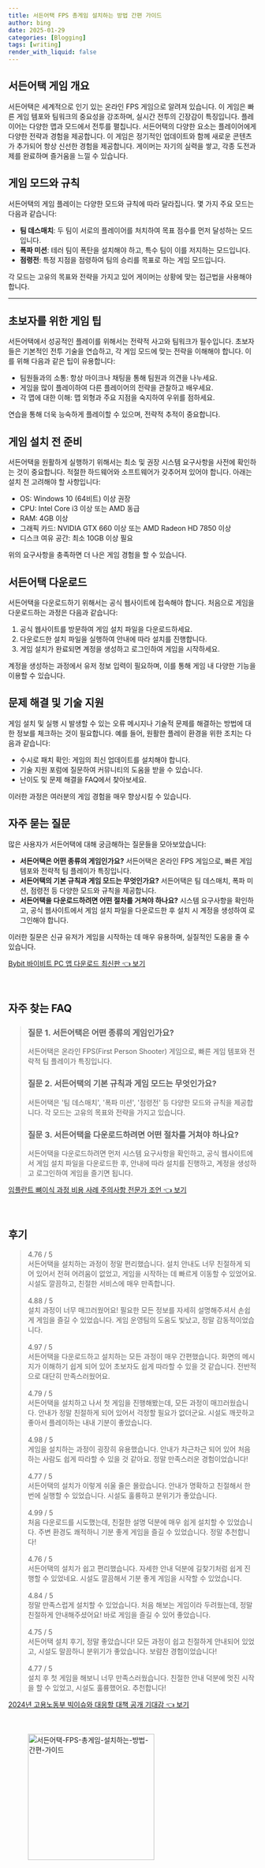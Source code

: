 ```yaml
---
title: 서든어택 FPS 총게임 설치하는 방법 간편 가이드
author: bing
date: 2025-01-29
categories: [Blogging]
tags: [writing]
render_with_liquid: false
---
```



<h2 id='서든어택_게임개요'>서든어택 게임 개요</h2>

<p>서든어택은 세계적으로 인기 있는 온라인 FPS 게임으로 알려져 있습니다. 이 게임은 빠른 게임 템포와 팀워크의 중요성을 강조하며, 실시간 전투의 긴장감이 특징입니다. 플레이어는 다양한 맵과 모드에서 전투를 펼칩니다. 서든어택의 다양한 요소는 플레이어에게 다양한 전략과 경험을 제공합니다. 이 게임은 정기적인 업데이트와 함께 새로운 콘텐츠가 추가되어 항상 신선한 경험을 제공합니다. 게이머는 자기의 실력을 쌓고, 각종 도전과제를 완료하며 즐거움을 느낄 수 있습니다.</p>

<h2 id='게임모드와규칙'>게임 모드와 규칙</h2>

<p>서든어택의 게임 플레이는 다양한 모드와 규칙에 따라 달라집니다. 몇 가지 주요 모드는 다음과 같습니다:</p>

<ul>
    <li><b>팀 데스매치</b>: 두 팀이 서로의 플레이어를 처치하여 목표 점수를 먼저 달성하는 모드입니다.</li>
    <li><b>폭파 미션</b>: 테러 팀이 폭탄을 설치해야 하고, 특수 팀이 이를 저지하는 모드입니다.</li>
    <li><b>점령전</b>: 특정 지점을 점령하여 팀의 승리를 목표로 하는 게임 모드입니다.</li>
</ul>

<p>각 모드는 고유의 목표와 전략을 가지고 있어 게이머는 상황에 맞는 접근법을 사용해야 합니다.</p>

<hr />

<h2 id='초보자전략'>초보자를 위한 게임 팁</h2>

<p>서든어택에서 성공적인 플레이를 위해서는 전략적 사고와 팀워크가 필수입니다. 초보자들은 기본적인 전투 기술을 연습하고, 각 게임 모드에 맞는 전략을 이해해야 합니다. 이를 위해 다음과 같은 팁이 유용합니다:</p>

<ul>
    <li>팀원들과의 소통: 항상 마이크나 채팅을 통해 팀원과 의견을 나누세요.</li>
    <li>게임을 많이 플레이하여 다른 플레이어의 전략을 관찰하고 배우세요.</li>
    <li>각 맵에 대한 이해: 맵 외형과 주요 지점을 숙지하여 우위를 점하세요.</li>
</ul>

<p>연습을 통해 더욱 능숙하게 플레이할 수 있으며, 전략적 추적이 중요합니다.</p>

<h2 id='게임설치전준비'>게임 설치 전 준비</h2>

<p>서든어택을 원활하게 실행하기 위해서는 최소 및 권장 시스템 요구사항을 사전에 확인하는 것이 중요합니다. 적절한 하드웨어와 소프트웨어가 갖추어져 있어야 합니다. 아래는 설치 전 고려해야 할 사항입니다:</p>

<ul>
    <li>OS: Windows 10 (64비트) 이상 권장</li>
    <li>CPU: Intel Core i3 이상 또는 AMD 동급</li>
    <li>RAM: 4GB 이상</li>
    <li>그래픽 카드: NVIDIA GTX 660 이상 또는 AMD Radeon HD 7850 이상</li>
    <li>디스크 여유 공간: 최소 10GB 이상 필요</li>
</ul>

<p>위의 요구사항을 충족하면 더 나은 게임 경험을 할 수 있습니다.</p>

<h2 id='서든어택다운로드'>서든어택 다운로드</h2>

<p>서든어택을 다운로드하기 위해서는 공식 웹사이트에 접속해야 합니다. 처음으로 게임을 다운로드하는 과정은 다음과 같습니다:</p>

<ol>
    <li>공식 웹사이트를 방문하여 게임 설치 파일을 다운로드하세요.</li>
    <li>다운로드한 설치 파일을 실행하여 안내에 따라 설치를 진행합니다.</li>
    <li>게임 설치가 완료되면 계정을 생성하고 로그인하여 게임을 시작하세요.</li>
</ol>

<p>계정을 생성하는 과정에서 유저 정보 입력이 필요하며, 이를 통해 게임 내 다양한 기능을 이용할 수 있습니다.</p>

<h2 id='문제해결및기술지원'>문제 해결 및 기술 지원</h2>

<p>게임 설치 및 실행 시 발생할 수 있는 오류 메시지나 기술적 문제를 해결하는 방법에 대한 정보를 체크하는 것이 필요합니다. 예를 들어, 원활한 플레이 환경을 위한 조치는 다음과 같습니다:</p>

<ul>
    <li>수시로 패치 확인: 게임의 최신 업데이트를 설치해야 합니다.</li>
    <li>기술 지원 포럼에 질문하여 커뮤니티의 도움을 받을 수 있습니다.</li>
    <li>난이도 및 문제 해결을 FAQ에서 찾아보세요.</li>
</ul>

<p>이러한 과정은 여러분의 게임 경험을 매우 향상시킬 수 있습니다.</p>

<h2 id='자주묻는질문'>자주 묻는 질문</h2>

<p>많은 사용자가 서든어택에 대해 궁금해하는 질문들을 모아보았습니다:</p>

<ul>
    <li><b>서든어택은 어떤 종류의 게임인가요?</b> 서든어택은 온라인 FPS 게임으로, 빠른 게임 템포와 전략적 팀 플레이가 특징입니다.</li>
    <li><b>서든어택의 기본 규칙과 게임 모드는 무엇인가요?</b> 서든어택은 팀 데스매치, 폭파 미션, 점령전 등 다양한 모드와 규칙을 제공합니다.</li>
    <li><b>서든어택을 다운로드하려면 어떤 절차를 거쳐야 하나요?</b> 시스템 요구사항을 확인하고, 공식 웹사이트에서 게임 설치 파일을 다운로드한 후 설치 시 계정을 생성하여 로그인해야 합니다.</li>
</ul>

<p>이러한 질문은 신규 유저가 게임을 시작하는 데 매우 유용하며, 실질적인 도움을 줄 수 있습니다.</p>


<p><a class="click-button" title="Bybit 바이비트 PC 앱 다운로드 최신판" href="https://aptwhite.github.io/posts/Bybit-%EB%B0%94%EC%9D%B4%EB%B9%84%ED%8A%B8-PC-%EC%95%B1-%EB%8B%A4%EC%9A%B4%EB%A1%9C%EB%93%9C-%EC%B5%9C%EC%8B%A0%ED%8C%90/" rel="dofollow">Bybit 바이비트 PC 앱 다운로드 최신판 👈 보기</a></p><br>
<h2 id='자주_찾는_FAQ'>자주 찾는 FAQ</h2>
<div itemscope="" itemtype="https://schema.org/FAQPage"> 
<blockquote> 
<div itemscope="" itemprop="mainEntity" itemtype="https://schema.org/Question"> 
<h3 itemprop="name">질문 1. 서든어택은 어떤 종류의 게임인가요?</h3> 
<div itemscope="" itemprop="acceptedAnswer" itemtype="https://schema.org/Answer"> 
<span itemprop="text"> 
<p>서든어택은 온라인 FPS(First Person Shooter) 게임으로, 빠른 게임 템포와 전략적 팀 플레이가 특징입니다.</p> 
</span> 
</div> 
</div> 
<div itemscope="" itemprop="mainEntity" itemtype="https://schema.org/Question"> 
<h3 itemprop="name">질문 2. 서든어택의 기본 규칙과 게임 모드는 무엇인가요?</h3> 
<div itemscope="" itemprop="acceptedAnswer" itemtype="https://schema.org/Answer"> 
<span itemprop="text"> 
<p>서든어택은 '팀 데스매치', '폭파 미션', '점령전' 등 다양한 모드와 규칙을 제공합니다. 각 모드는 고유의 목표와 전략을 가지고 있습니다.</p> 
</span> 
</div> 
</div> 
<div itemscope="" itemprop="mainEntity" itemtype="https://schema.org/Question"> 
<h3 itemprop="name">질문 3. 서든어택을 다운로드하려면 어떤 절차를 거쳐야 하나요?</h3> 
<div itemscope="" itemprop="acceptedAnswer" itemtype="https://schema.org/Answer"> 
<span itemprop="text"> 
<p>서든어택을 다운로드하려면 먼저 시스템 요구사항을 확인하고, 공식 웹사이트에서 게임 설치 파일을 다운로드한 후, 안내에 따라 설치를 진행하고, 계정을 생성하고 로그인하여 게임을 즐기면 됩니다.</p> 
</span> 
</div> 
</div> 
</blockquote> 
</div>
<p><a class="click-button" title="임플란트 뼈이식 과정 비용 사례 주의사항 전문가 조언" href="https://aptwhite.github.io/posts/%EC%9E%84%ED%94%8C%EB%9E%80%ED%8A%B8-%EB%BC%88%EC%9D%B4%EC%8B%9D-%EA%B3%BC%EC%A0%95-%EB%B9%84%EC%9A%A9-%EC%82%AC%EB%A1%80-%EC%A3%BC%EC%9D%98%EC%82%AC%ED%95%AD-%EC%A0%84%EB%AC%B8%EA%B0%80-%EC%A1%B0%EC%96%B8/" rel="dofollow">임플란트 뼈이식 과정 비용 사례 주의사항 전문가 조언 👈 보기</a></p><br>
<h2 id='후기'>후기</h2>
<div itemscope itemtype="https://schema.org/Product">
  <blockquote>
  <div itemprop="review" itemscope itemtype="https://schema.org/Review">
      <div itemprop="reviewRating" itemscope itemtype="https://schema.org/Rating"> <span itemprop="ratingValue">4.76</span> / <span itemprop="bestRating">5</span> </div>
      <span itemprop="reviewBody">서든어택을 설치하는 과정이 정말 편리했습니다. 설치 안내도 너무 친절하게 되어 있어서 전혀 어려움이 없었고, 게임을 시작하는 데 빠르게 이동할 수 있었어요. 시설도 깔끔하고, 친절한 서비스에 매우 만족합니다.</span>
  </div>
  <br>
  <div itemprop="review" itemscope itemtype="https://schema.org/Review">
      <div itemprop="reviewRating" itemscope itemtype="https://schema.org/Rating"> <span itemprop="ratingValue">4.88</span> / <span itemprop="bestRating">5</span> </div>
      <span itemprop="reviewBody">설치 과정이 너무 매끄러웠어요! 필요한 모든 정보를 자세히 설명해주셔서 손쉽게 게임을 즐길 수 있었습니다. 게임 운영팀의 도움도 빛났고, 정말 감동적이었습니다.</span>
  </div>
  <br>
  <div itemprop="review" itemscope itemtype="https://schema.org/Review">
      <div itemprop="reviewRating" itemscope itemtype="https://schema.org/Rating"> <span itemprop="ratingValue">4.97</span> / <span itemprop="bestRating">5</span> </div>
      <span itemprop="reviewBody">서든어택을 다운로드하고 설치하는 모든 과정이 매우 간편했습니다. 화면의 메시지가 이해하기 쉽게 되어 있어 초보자도 쉽게 따라할 수 있을 것 같습니다. 전반적으로 대단히 만족스러웠어요.</span>
  </div>
  <br>
  <div itemprop="review" itemscope itemtype="https://schema.org/Review">
      <div itemprop="reviewRating" itemscope itemtype="https://schema.org/Rating"> <span itemprop="ratingValue">4.79</span> / <span itemprop="bestRating">5</span> </div>
      <span itemprop="reviewBody">서든어택을 설치하고 나서 첫 게임을 진행해봤는데, 모든 과정이 매끄러웠습니다. 안내가 정말 친절하게 되어 있어서 걱정할 필요가 없더군요. 시설도 깨끗하고 좋아서 플레이하는 내내 기분이 좋았습니다.</span>
  </div>
  <br>
  <div itemprop="review" itemscope itemtype="https://schema.org/Review">
      <div itemprop="reviewRating" itemscope itemtype="https://schema.org/Rating"> <span itemprop="ratingValue">4.98</span> / <span itemprop="bestRating">5</span> </div>
      <span itemprop="reviewBody">게임을 설치하는 과정이 굉장히 유용했습니다. 안내가 차근차근 되어 있어 처음 하는 사람도 쉽게 따라할 수 있을 것 같아요. 정말 만족스러운 경험이었습니다!</span>
  </div>
  <br>
  <div itemprop="review" itemscope itemtype="https://schema.org/Review">
      <div itemprop="reviewRating" itemscope itemtype="https://schema.org/Rating"> <span itemprop="ratingValue">4.77</span> / <span itemprop="bestRating">5</span> </div>
      <span itemprop="reviewBody">서든어택의 설치가 이렇게 쉬울 줄은 몰랐습니다. 안내가 명확하고 친절해서 한 번에 실행할 수 있었습니다. 시설도 훌륭하고 분위기가 좋았습니다.</span>
  </div>
  <br>
  <div itemprop="review" itemscope itemtype="https://schema.org/Review">
      <div itemprop="reviewRating" itemscope itemtype="https://schema.org/Rating"> <span itemprop="ratingValue">4.99</span> / <span itemprop="bestRating">5</span> </div>
      <span itemprop="reviewBody">처음 다운로드를 시도했는데, 친절한 설명 덕분에 매우 쉽게 설치할 수 있었습니다. 주변 환경도 쾌적하니 기분 좋게 게임을 즐길 수 있었습니다. 정말 추천합니다!</span>
  </div>
  <br>
  <div itemprop="review" itemscope itemtype="https://schema.org/Review">
      <div itemprop="reviewRating" itemscope itemtype="https://schema.org/Rating"> <span itemprop="ratingValue">4.76</span> / <span itemprop="bestRating">5</span> </div>
      <span itemprop="reviewBody">서든어택의 설치가 쉽고 편리했습니다. 자세한 안내 덕분에 길찾기처럼 쉽게 진행할 수 있었네요. 시설도 깔끔해서 기분 좋게 게임을 시작할 수 있었습니다.</span>
  </div>
  <br>
  <div itemprop="review" itemscope itemtype="https://schema.org/Review">
      <div itemprop="reviewRating" itemscope itemtype="https://schema.org/Rating"> <span itemprop="ratingValue">4.84</span> / <span itemprop="bestRating">5</span> </div>
      <span itemprop="reviewBody">정말 만족스럽게 설치할 수 있었습니다. 처음 해보는 게임이라 두려웠는데, 정말 친절하게 안내해주셨어요! 바로 게임을 즐길 수 있어 좋았습니다.</span>
  </div>
  <br>
  <div itemprop="review" itemscope itemtype="https://schema.org/Review">
      <div itemprop="reviewRating" itemscope itemtype="https://schema.org/Rating"> <span itemprop="ratingValue">4.75</span> / <span itemprop="bestRating">5</span> </div>
      <span itemprop="reviewBody">서든어택 설치 후기, 정말 좋았습니다! 모든 과정이 쉽고 친절하게 안내되어 있었고, 시설도 말끔하니 분위기가 좋았습니다. 보람찬 경험이었습니다!</span>
  </div>
  <br>
  <div itemprop="review" itemscope itemtype="https://schema.org/Review">
      <div itemprop="reviewRating" itemscope itemtype="https://schema.org/Rating"> <span itemprop="ratingValue">4.77</span> / <span itemprop="bestRating">5</span> </div>
      <span itemprop="reviewBody">설치 후 첫 게임을 해보니 너무 만족스러웠습니다. 친절한 안내 덕분에 멋진 시작을 할 수 있었고, 시설도 훌륭했어요. 추천합니다!</span>
  </div>
  </blockquote>
</div>
<p><a class="click-button" title="2024년 고용노동부 빅이슈와 대응할 대책 공개 기대감" href="https://aptwhite.github.io/posts/2024%EB%85%84-%EA%B3%A0%EC%9A%A9%EB%85%B8%EB%8F%99%EB%B6%80-%EB%B9%85%EC%9D%B4%EC%8A%88%EC%99%80-%EB%8C%80%EC%9D%91%ED%95%A0-%EB%8C%80%EC%B1%85-%EA%B3%B5%EA%B0%9C-%EA%B8%B0%EB%8C%80%EA%B0%90/" rel="dofollow">2024년 고용노동부 빅이슈와 대응할 대책 공개 기대감 👈 보기</a></p><br>
<figure class="image"><img src="https://aptwhite.github.io/assets/img/thumbnail/서든어택-FPS-총게임-설치하는-방법-간편-가이드.webp" alt="서든어택-FPS-총게임-설치하는-방법-간편-가이드" width="256" height="256"></figure>